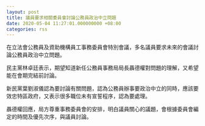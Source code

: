```yaml
---
layout: post
title: 議員要求相關委員會討論公務員政治中立問題
date: 2020-05-04 11:27:01.000000000 +08:00
categories: rss
---
```


在立法會公務員及資助機構員工事務委員會特別會議，多名議員要求未來的會議討論公務員政治中立問題。

民主黨林卓廷表示，期望知道新任公務員事務局局長聶德權對問題的理解，又希望能在會期完結前討論。

新民黨葉劉淑儀認為要討論有關問題，認為公務員辦事要政治中立的同時，應該要效忠特區政府，又表示很多職位未有宣誓程序，認為要處理。 

聶德權回應，局方尊重事務委員會的安排，明白議員關心的議題，會根據委員會編定的時間及優先次序，與議員討論。
